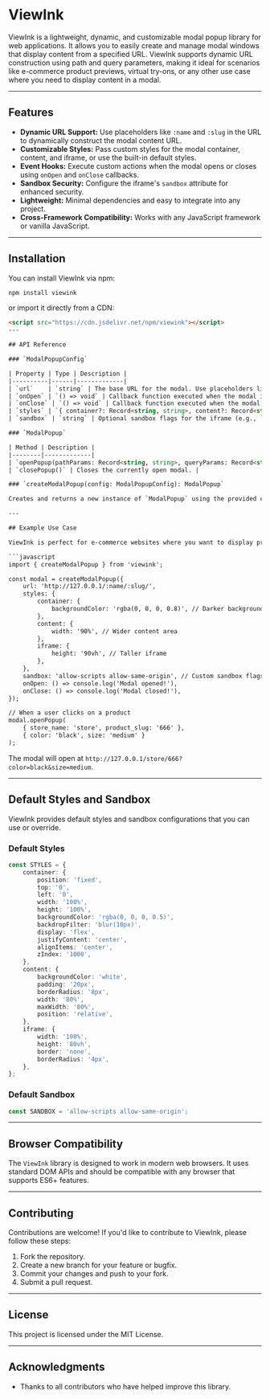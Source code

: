 # ViewInk

ViewInk is a lightweight, dynamic, and customizable modal popup library for web applications. It allows you to easily create and manage modal windows that display content from a specified URL. ViewInk supports dynamic URL construction using path and query parameters, making it ideal for scenarios like e-commerce product previews, virtual try-ons, or any other use case where you need to display content in a modal.

---

## Features

- **Dynamic URL Support:** Use placeholders like `:name` and `:slug` in the URL to dynamically construct the modal content URL.
- **Customizable Styles:** Pass custom styles for the modal container, content, and iframe, or use the built-in default styles.
- **Event Hooks:** Execute custom actions when the modal opens or closes using `onOpen` and `onClose` callbacks.
- **Sandbox Security:** Configure the iframe's `sandbox` attribute for enhanced security.
- **Lightweight:** Minimal dependencies and easy to integrate into any project.
- **Cross-Framework Compatibility:** Works with any JavaScript framework or vanilla JavaScript.

---

## Installation

You can install ViewInk via npm:

```bash
npm install viewink
```
or import it directly from a CDN:

```html
<script src="https://cdn.jsdelivr.net/npm/viewink"></script>
---

## API Reference

### `ModalPopupConfig`

| Property | Type | Description |
|----------|------|-------------|
| `url`    | `string` | The base URL for the modal. Use placeholders like `:store_name` and `:product_slug` for dynamic path segments. |
| `onOpen` | `() => void` | Callback function executed when the modal is opened. |
| `onClose` | `() => void` | Callback function executed when the modal is closed. |
| `styles` | `{ container?: Record<string, string>, content?: Record<string, string>, iframe?: Record<string, string> }` | Optional custom styles for the modal container, content, and iframe. |
| `sandbox` | `string` | Optional sandbox flags for the iframe (e.g., `allow-scripts allow-same-origin`). |

### `ModalPopup`

| Method | Description |
|--------|-------------|
| `openPopup(pathParams: Record<string, string>, queryParams: Record<string, string>)` | Opens the modal with the specified path and query parameters. |
| `closePopup()` | Closes the currently open modal. |

### `createModalPopup(config: ModalPopupConfig): ModalPopup`

Creates and returns a new instance of `ModalPopup` using the provided configuration.

---

## Example Use Case

ViewInk is perfect for e-commerce websites where you want to display product previews or virtual try-ons in a modal. For example:

```javascript
import { createModalPopup } from 'viewink';

const modal = createModalPopup({
    url: 'http://127.0.0.1/:name/:slug/',
    styles: {
        container: {
            backgroundColor: 'rgba(0, 0, 0, 0.8)', // Darker background
        },
        content: {
            width: '90%', // Wider content area
        },
        iframe: {
            height: '90vh', // Taller iframe
        },
    },
    sandbox: 'allow-scripts allow-same-origin', // Custom sandbox flags
    onOpen: () => console.log('Modal opened!'),
    onClose: () => console.log('Modal closed!'),
});

// When a user clicks on a product
modal.openPopup(
    { store_name: 'store', product_slug: '666' },
    { color: 'black', size: 'medium' }
);
```

The modal will open at `http://127.0.0.1/store/666?color=black&size=medium`.

---

## Default Styles and Sandbox

ViewInk provides default styles and sandbox configurations that you can use or override.

### **Default Styles**

```typescript
const STYLES = {
    container: {
        position: 'fixed',
        top: '0',
        left: '0',
        width: '100%',
        height: '100%',
        backgroundColor: 'rgba(0, 0, 0, 0.5)',
        backdropFilter: 'blur(10px)',
        display: 'flex',
        justifyContent: 'center',
        alignItems: 'center',
        zIndex: '1000',
    },
    content: {
        backgroundColor: 'white',
        padding: '20px',
        borderRadius: '8px',
        width: '80%',
        maxWidth: '80%',
        position: 'relative',
    },
    iframe: {
        width: '100%',
        height: '80vh',
        border: 'none',
        borderRadius: '4px',
    },
};
```

### **Default Sandbox**

```typescript
const SANDBOX = 'allow-scripts allow-same-origin';
```

---

## Browser Compatibility

The `ViewInk` library is designed to work in modern web browsers. It uses standard DOM APIs and should be compatible with any browser that supports ES6+ features.

---

## Contributing

Contributions are welcome! If you'd like to contribute to ViewInk, please follow these steps:

1. Fork the repository.
2. Create a new branch for your feature or bugfix.
3. Commit your changes and push to your fork.
4. Submit a pull request.

---

## License

This project is licensed under the MIT License.

---

## Acknowledgments

- Thanks to all contributors who have helped improve this library.
